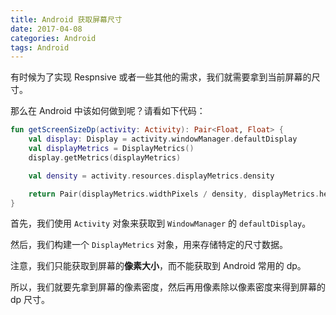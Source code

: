 ```yaml
---
title: Android 获取屏幕尺寸
date: 2017-04-08
categories: Android
tags: Android
---
```


有时候为了实现 Respnsive 或者一些其他的需求，我们就需要拿到当前屏幕的尺寸。

那么在 Android 中该如何做到呢？请看如下代码：

```kotlin
fun getScreenSizeDp(activity: Activity): Pair<Float, Float> {
    val display: Display = activity.windowManager.defaultDisplay
    val displayMetrics = DisplayMetrics()
    display.getMetrics(displayMetrics)

    val density = activity.resources.displayMetrics.density

    return Pair(displayMetrics.widthPixels / density, displayMetrics.heightPixels / density)
}
```

首先，我们使用 `Activity` 对象来获取到 `WindowManager` 的 `defaultDisplay`。

然后，我们构建一个 `DisplayMetrics` 对象，用来存储特定的尺寸数据。

注意，我们只能获取到屏幕的**像素大小**，而不能获取到 Android 常用的 dp。

所以，我们就要先拿到屏幕的像素密度，然后再用像素除以像素密度来得到屏幕的 dp 尺寸。

